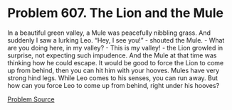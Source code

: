 # Problem 607. The Lion and the Mule

In a beautiful green valley, a Mule was peacefully nibbling grass. And suddenly I saw a lurking Leo. “Hey, I see you!” - shouted the Mule. - What are you doing here, in my valley? - This is my valley! - the Lion growled in surprise, not expecting such impudence. And the Mule at that time was thinking how he could escape. It would be good to force the Lion to come up from behind, then you can hit him with your hooves. Mules have very strong hind legs. While Leo comes to his senses, you can run away. But how can you force Leo to come up from behind, right under his hooves?

[Problem Source](https://www.trizland.ru/tasks/1722/)